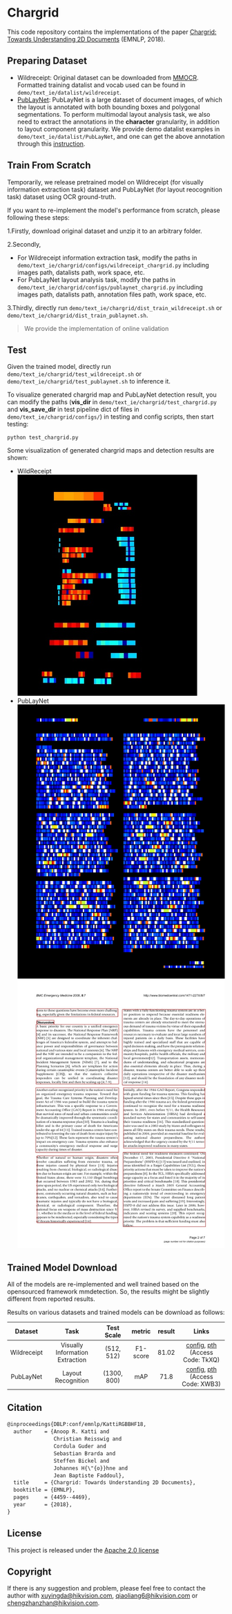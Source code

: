 # Chargrid

This code repository contains the implementations of the paper [Chargrid: Towards Understanding 2D Documents](https://arxiv.org/pdf/1809.08799.pdf) (EMNLP, 2018).


## Preparing Dataset
- Wildreceipt: Original dataset can be downloaded from [MMOCR](https://github.com/open-mmlab/mmocr). Formatted training datalist and vocab used can be found in `demo/text_ie/datalist/wildreceipt`.
- [PubLayNet](https://github.com/ibm-aur-nlp/PubLayNet): PubLayNet is a large
 dataset of document images, of which the layout is annotated with both bounding boxes and polygonal segmentations. To perform multimodal layout analysis task, we also need to extract the annotations in the **character** granularity, in addition to layout component granularity. We provide demo datalist examples in `demo/text_ie/datalist/PubLayNet`, and one can get the above annotation through this [instruction](../../text_layout/datalist/readme.md).


## Train From Scratch
Temporarily, we release pretrained model on Wildreceipt (for visually information extraction task) dataset and PubLayNet (for layout reocognition task) dataset using OCR ground-truth.

If you want to re-implement the model's performance from scratch, please following these steps:

1.Firstly, download original dataset and unzip it to an arbitrary folder.

2.Secondly, 

- For Wildreceipt information extraction task, modify the paths in `demo/text_ie/chargrid/configs/wildreceipt_chargrid.py` including images path, datalists path, work space, etc.
- For PubLayNet layout analysis task, modify the paths in `demo/text_ie/chargrid/configs/publaynet_chargrid.py` including images path, datalists path, annotation files path, work space, etc.

3.Thirdly, directly run `demo/text_ie/chargrid/dist_train_wildreceipt.sh` or `demo/text_ie/chargrid/dist_train_publaynet.sh`.

> We provide the implementation of online validation

 ## Test

Given the trained model, directly run `demo/text_ie/chargrid/test_wildreceipt.sh` or `demo/text_ie/chargrid/test_publaynet.sh` to inference it.

To visualize generated chargrid map and PubLayNet detection result, you can modify the paths (**vis_dir** in `demo/text_ie/chargrid/test_chargrid.py` and **vis_save_dir** in test pipeline dict of files in `demo/text_ie/chargrid/configs/`) in testing and config scripts, then start testing:
``` shell
python test_chargrid.py 
```
Some visualization of generated chargrid maps and detection results are shown:
- WildReceipt
![./vis/wildreceipt/chargrid/0c2ee907b32f7bccc6deedd6d780107ffeda251c.jpeg](./vis/wildreceipt/chargrid/0c2ee907b32f7bccc6deedd6d780107ffeda251c.jpeg)
- PubLayNet
![./vis/publaynet/chargrid/PMC2386501_00001.jpg](./vis/publaynet/chargrid/PMC2386501_00001.jpg)
![./vis/publaynet/res/PMC2386501_00001.jpg](./vis/publaynet/res/PMC2386501_00001.jpg)

## Trained Model Download

All of the models are re-implemented and well trained based on the opensourced framework mmdetection. So, the results might be slightly different from reported results.

Results on various datasets and trained models can be download as follows:

|   Dataset   |  Task | Test Scale |   metric |  result | Links |
| :---------: | :---------: | :--------: | :------: | :----:  |:------:|
| Wildreceipt | Visually Information Extraction | (512, 512)  | F1-score | 81.02  | [config](./configs/wildreceipt_chargrid.py), [pth](https://one.hikvision.com/#/link/I4ECGkaQg1QeudTVegcM) (Access Code: TkXQ)|
| PubLayNet   |     Layout Recognition   | (1300, 800) |   mAP    | 71.8   | [config](./configs/publaynet_chargrid.py), [pth](https://one.hikvision.com/#/link/fcYoRXxS4cNFPBXgGaGR) (Access Code: XWB3)|



## Citation
``` markdown
@inproceedings{DBLP:conf/emnlp/KattiRGBBHF18,
  author    = {Anoop R. Katti and
               Christian Reisswig and
               Cordula Guder and
               Sebastian Brarda and
               Steffen Bickel and
               Johannes H{\"{o}}hne and
               Jean Baptiste Faddoul},
  title     = {Chargrid: Towards Understanding 2D Documents},
  booktitle = {EMNLP},
  pages     = {4459--4469},
  year      = {2018},
}
```
## License
This project is released under the [Apache 2.0 license](../../../davar_ocr/LICENSE)

## Copyright
If there is any suggestion and problem, please feel free to contact the author with xuyingda@hikvision.com, qiaoliang6@hikvision.com or chengzhanzhan@hikvision.com.